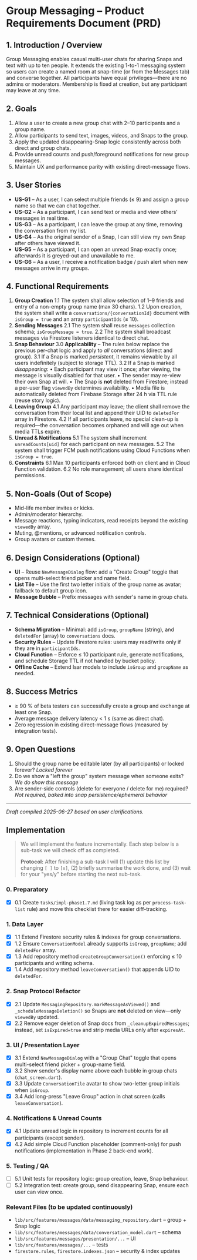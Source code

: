 # Group Messaging – Product Requirements Document (PRD)

## 1. Introduction / Overview
Group Messaging enables casual multi-user chats for sharing Snaps and text with up to ten people.  It extends the existing 1-to-1 messaging system so users can create a named room at snap-time (or from the Messages tab) and converse together.  All participants have equal privileges—there are no admins or moderators.  Membership is fixed at creation, but any participant may leave at any time.

## 2. Goals
1. Allow a user to create a new group chat with 2–10 participants and a group name.
2. Allow participants to send text, images, videos, and Snaps to the group.
3. Apply the updated disappearing-Snap logic consistently across both direct and group chats.
4. Provide unread counts and push/foreground notifications for new group messages.
5. Maintain UX and performance parity with existing direct-message flows.

## 3. User Stories
* **US-G1** – As a user, I can select multiple friends (≤ 9) and assign a group name so that we can chat together.
* **US-G2** – As a participant, I can send text or media and view others' messages in real time.
* **US-G3** – As a participant, I can leave the group at any time, removing the conversation from my list.
* **US-G4** – As the original sender of a Snap, I can still view my own Snap after others have viewed it.
* **US-G5** – As a participant, I can open an unread Snap exactly once; afterwards it is greyed-out and unavailable to me.
* **US-G6** – As a user, I receive a notification badge / push alert when new messages arrive in my groups.

## 4. Functional Requirements
1. **Group Creation**
   1.1 The system shall allow selection of 1–9 friends and entry of a non-empty group name (max 30 chars).
   1.2 Upon creation, the system shall write a `conversations/{conversationId}` document with `isGroup = true` and an array `participantIds` (≤ 10).
2. **Sending Messages**
   2.1 The system shall reuse `messages` collection schema; `isGroupMessage = true`.
   2.2 The system shall broadcast messages via Firestore listeners identical to direct chat.
3. **Snap Behaviour**
   3.0 **Applicability** – The rules below replace the previous per-chat logic and apply to *all* conversations (direct and group).
   3.1 If a Snap is marked *persistent*, it remains viewable by all users indefinitely (subject to storage TTL).
   3.2 If a Snap is marked *disappearing*:
        • Each participant may view it once; after viewing, the message is visually disabled for that user.
        • The sender may re-view their own Snap at will.
        • The Snap is **not** deleted from Firestore; instead a per-user flag `viewedBy` determines availability.
        • Media file is automatically deleted from Firebase Storage after 24 h via TTL rule (reuse story logic).
4. **Leaving Group**
   4.1 Any participant may leave; the client shall remove the conversation from their local list and append their UID to `deletedFor` array in Firestore.
   4.2 If all participants leave, no special clean-up is required—the conversation becomes orphaned and will age out when media TTLs expire.
5. **Unread & Notifications**
   5.1 The system shall increment `unreadCounts[uid]` for each participant on new messages.
   5.2 The system shall trigger FCM push notifications using Cloud Functions when `isGroup = true`.
6. **Constraints**
   6.1 Max 10 participants enforced both on client and in Cloud Function validation.
   6.2 No role management; all users share identical permissions.

## 5. Non-Goals (Out of Scope)
* Mid-life member invites or kicks.
* Admin/moderator hierarchy.
* Message reactions, typing indicators, read receipts beyond the existing `viewedBy` array.
* Muting, @mentions, or advanced notification controls.
* Group avatars or custom themes.

## 6. Design Considerations (Optional)
* **UI** – Reuse `NewMessageDialog` flow: add a "Create Group" toggle that opens multi-select friend picker and name field.
* **List Tile** – Use the first two letter initials of the group name as avatar; fallback to default group icon.
* **Message Bubble** – Prefix messages with sender's name in group chats.

## 7. Technical Considerations (Optional)
* **Schema Migration** – Minimal: add `isGroup`, `groupName` (string), and `deletedFor` (array) to `conversations` docs.
* **Security Rules** – Update Firestore rules: users may read/write only if they are in `participantIds`.
* **Cloud Function** – Enforce ≤ 10 participant rule, generate notifications, and schedule Storage TTL if not handled by bucket policy.
* **Offline Cache** – Extend Isar models to include `isGroup` and `groupName` as needed.

## 8. Success Metrics
* ≥ 90 % of beta testers can successfully create a group and exchange at least one Snap.
* Average message delivery latency < 1 s (same as direct chat).
* Zero regression in existing direct-message flows (measured by integration tests).

## 9. Open Questions
1. Should the group name be editable later (by all participants) or locked forever? *Locked forever*
2. Do we show a "left the group" system message when someone exits? *We do show this message*
3. Are sender-side controls (delete for everyone / delete for me) required? *Not required, baked into snap persistence/ephemeral behavior*

---

*Draft compiled 2025-06-27 based on user clarifications.* 

## Implementation

> We will implement the feature incrementally.  Each step below is a sub-task we will check off as completed.
>
> **Protocol:** After finishing a sub-task I will (1) update this list by changing `[ ]` to `[x]`, (2) briefly summarise the work done, and (3) wait for your "yes/y" before starting the next sub-task.

### 0. Preparatory
- [x] 0.1 Create `tasks/impl-phase1.7.md` (living task log as per `process-task-list` rule) and move this checklist there for easier diff-tracking.

### 1. Data Layer
- [x] 1.1 Extend Firestore security rules & indexes for group conversations.
- [x] 1.2 Ensure `ConversationModel` already supports `isGroup`, `groupName`; add `deletedFor` array.
- [x] 1.3 Add repository method `createGroupConversation()` enforcing ≤ 10 participants and writing schema.
- [x] 1.4 Add repository method `leaveConversation()` that appends UID to `deletedFor`.

### 2. Snap Protocol Refactor
- [x] 2.1 Update `MessagingRepository.markMessageAsViewed()` and `_scheduleMessageDeletion()` so Snaps are **not** deleted on view—only `viewedBy` updated.
- [x] 2.2 Remove eager deletion of Snap docs from `_cleanupExpiredMessages`; instead, set `isExpired=true` and strip media URLs only after `expiresAt`.

### 3. UI / Presentation Layer
- [x] 3.1 Extend `NewMessageDialog` with a "Group Chat" toggle that opens multi-select friend picker + group-name field.
- [x] 3.2 Show sender's display name above each bubble in group chats (`chat_screen.dart`).
- [x] 3.3 Update `ConversationTile` avatar to show two-letter group initials when `isGroup`.
- [x] 3.4 Add long-press "Leave Group" action in chat screen (calls `leaveConversation`).

### 4. Notifications & Unread Counts
- [x] 4.1 Update unread logic in repository to increment counts for all participants (except sender).
- [x] 4.2 Add simple Cloud Function placeholder (comment-only) for push notifications (implementation in Phase 2 back-end work).

### 5. Testing / QA
- [ ] 5.1 Unit tests for repository logic: group creation, leave, Snap behaviour.
- [ ] 5.2 Integration test: create group, send disappearing Snap, ensure each user can view once.

### Relevant Files (to be updated continuously)
- `lib/src/features/messages/data/messaging_repository.dart` – group + Snap logic
- `lib/src/features/messages/data/conversation_model.dart` – schema
- `lib/src/features/messages/presentation/...` – UI
- `lib/src/features/messages/...` – tests
- `firestore.rules`, `firestore.indexes.json` – security & index updates